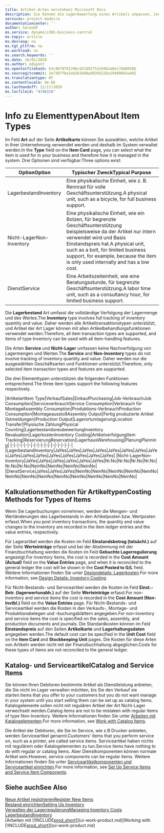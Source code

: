 ```yaml
---
title: Artikel-Arten verstehen| Microsoft Docs
description: Sie können die Lagerbewertung eines Artikels anpassen, indem Sie die FIFO. oder " Standard "oder Durchschnittskostenmethode anwenden, z. B. wenn Artikelkosten für Gründe, die keine Transaktionen betreffen, ändern.
services: project-madeira
documentationcenter: ''
author: SorenGP
ms.service: dynamics365-business-central
ms.topic: article
ms.devlang: na
ms.tgt_pltfrm: na
ms.workload: na
ms.search.keywords: ''
ms.date: 10/01/2020
ms.author: edupont
ms.openlocfilehash: b3c9b79701296cd21492752e94b2a0ec7848658b
ms.sourcegitcommit: 2e7307fbe1eb3b34d0ad9356226a19409054a402
ms.translationtype: HT
ms.contentlocale: de-DE
ms.lasthandoff: 12/17/2020
ms.locfileid: "4746316"
---
```

# <a name="about-item-types"></a><span data-ttu-id="2a1a5-103">Info zu Elementtypen</span><span class="sxs-lookup"><span data-stu-id="2a1a5-103">About Item Types</span></span>
<span data-ttu-id="2a1a5-104">Im Feld **Art** auf der Seite **Artikelkarte** können Sie auswählen, welche Artikel in Ihrer Unternehmung verwendet werden und deshalb im System verwaltet werden.</span><span class="sxs-lookup"><span data-stu-id="2a1a5-104">In the **Type** field on the **Item Card** page, you can select what the item is used for in your business and therefore how it is managed in the system.</span></span> <span data-ttu-id="2a1a5-105">Drei Optionen sind verfügbar:</span><span class="sxs-lookup"><span data-stu-id="2a1a5-105">Three options exist:</span></span>

|<span data-ttu-id="2a1a5-106">Option</span><span class="sxs-lookup"><span data-stu-id="2a1a5-106">Option</span></span>|<span data-ttu-id="2a1a5-107">Typischer Zweck</span><span class="sxs-lookup"><span data-stu-id="2a1a5-107">Typical Purpose</span></span>|
|------|-----------|
|<span data-ttu-id="2a1a5-108">Lagerbestand</span><span class="sxs-lookup"><span data-stu-id="2a1a5-108">Inventory</span></span>|<span data-ttu-id="2a1a5-109">Eine physikalische Einheit, wie z. B. Rennrad für volle Geschäftsunterstützung.</span><span class="sxs-lookup"><span data-stu-id="2a1a5-109">A physical unit, such as a bicycle, for full business support.</span></span>|
|<span data-ttu-id="2a1a5-110">Nicht-Lager</span><span class="sxs-lookup"><span data-stu-id="2a1a5-110">Non-Inventory</span></span>|<span data-ttu-id="2a1a5-111">Eine physikalische Einheit, wie ein Bolzen, für begrenzte Geschäftsunterstützung beispielsweise da der Artikel nur intern verwendet wird und Basis Einstandspreis hat.</span><span class="sxs-lookup"><span data-stu-id="2a1a5-111">A physical unit, such as a bolt, for limited business support, for example, because the item is only used internally and has a low cost.</span></span>|
|<span data-ttu-id="2a1a5-112">Dienst</span><span class="sxs-lookup"><span data-stu-id="2a1a5-112">Service</span></span>|<span data-ttu-id="2a1a5-113">Eine Arbeitszeiteinheit, wie eine Beratungsstunde, für begrenzte Geschäftsunterstützung.</span><span class="sxs-lookup"><span data-stu-id="2a1a5-113">A labor time unit, such as a consultancy hour, for limited business support.</span></span>|

<span data-ttu-id="2a1a5-114">Die **Lagerbestand** Art umfasst die vollständige Verfolgung der Lagermenge und des Wertes.</span><span class="sxs-lookup"><span data-stu-id="2a1a5-114">The **Inventory** type involves full tracking of inventory quantity and value.</span></span> <span data-ttu-id="2a1a5-115">Daher werden alle Artikeltransaktionstypen unterstützt, und Artikel der Art Lager können mit allen Artikelbehandlungsfunktionen verwendet werden.</span><span class="sxs-lookup"><span data-stu-id="2a1a5-115">Therefore, all item transaction types are supported, and items of type Inventory can be used with all item-handling features.</span></span>

<span data-ttu-id="2a1a5-116">Die Arten **Service** und **Nicht-Lager** umfassen keine Nachverfolgung von Lagermengen und Werten.</span><span class="sxs-lookup"><span data-stu-id="2a1a5-116">The **Service** and **Non-Inventory** types do not involve tracking of inventory quantity and value.</span></span> <span data-ttu-id="2a1a5-117">Daher werden nur die ausgewählten Geschäftsarten und Funktionen unterstützt.</span><span class="sxs-lookup"><span data-stu-id="2a1a5-117">Therefore, only selected item transaction types and features are supported.</span></span>

<span data-ttu-id="2a1a5-118">Die drei Elementtypen unterstützen die folgenden Funktionen entsprechend.</span><span class="sxs-lookup"><span data-stu-id="2a1a5-118">The three item types support the following features respectively.</span></span>

|<span data-ttu-id="2a1a5-119">Artikelart</span><span class="sxs-lookup"><span data-stu-id="2a1a5-119">Item Type</span></span>|<span data-ttu-id="2a1a5-120">Verkauf</span><span class="sxs-lookup"><span data-stu-id="2a1a5-120">Sales</span></span>|<span data-ttu-id="2a1a5-121">Einkauf</span><span class="sxs-lookup"><span data-stu-id="2a1a5-121">Purchasing</span></span>|<span data-ttu-id="2a1a5-122">Job-Verbrauch</span><span class="sxs-lookup"><span data-stu-id="2a1a5-122">Job Consumption</span></span>|<span data-ttu-id="2a1a5-123">Serviceverbrauch</span><span class="sxs-lookup"><span data-stu-id="2a1a5-123">Service Consumption</span></span>|<span data-ttu-id="2a1a5-124">Verbrauch für Montage</span><span class="sxs-lookup"><span data-stu-id="2a1a5-124">Assembly Consumption</span></span>|<span data-ttu-id="2a1a5-125">Produktions-Verbrauch</span><span class="sxs-lookup"><span data-stu-id="2a1a5-125">Production Consumption</span></span>|<span data-ttu-id="2a1a5-126">Montageausstoß</span><span class="sxs-lookup"><span data-stu-id="2a1a5-126">Assembly Output</span></span>|<span data-ttu-id="2a1a5-127">Fertig produzierte Artikel (Istmeldungen)</span><span class="sxs-lookup"><span data-stu-id="2a1a5-127">Production Output</span></span>|<span data-ttu-id="2a1a5-128">Lagerortumlagerung</span><span class="sxs-lookup"><span data-stu-id="2a1a5-128">Location Transfer</span></span>|<span data-ttu-id="2a1a5-129">Physische Zählung</span><span class="sxs-lookup"><span data-stu-id="2a1a5-129">Physical Counting</span></span>|<span data-ttu-id="2a1a5-130">Lagerbestandsneubewertung</span><span class="sxs-lookup"><span data-stu-id="2a1a5-130">Inventory Revaluation</span></span>|<span data-ttu-id="2a1a5-131">Lagerkosten</span><span class="sxs-lookup"><span data-stu-id="2a1a5-131">Inventory Costing</span></span>|<span data-ttu-id="2a1a5-132">Artikelverfolgung</span><span class="sxs-lookup"><span data-stu-id="2a1a5-132">Item Tracking</span></span>|<span data-ttu-id="2a1a5-133">Reservierung</span><span class="sxs-lookup"><span data-stu-id="2a1a5-133">Reservation</span></span>|<span data-ttu-id="2a1a5-134">Lagerhaus</span><span class="sxs-lookup"><span data-stu-id="2a1a5-134">Warehousing</span></span>|<span data-ttu-id="2a1a5-135">Planung</span><span class="sxs-lookup"><span data-stu-id="2a1a5-135">Planning</span></span>|
|-|-|-|-|-|-|-|-|-|-|-|-|-|-|-|-|-|-|
|<span data-ttu-id="2a1a5-136">Lagerbestand</span><span class="sxs-lookup"><span data-stu-id="2a1a5-136">Inventory</span></span>|<span data-ttu-id="2a1a5-137">Ja</span><span class="sxs-lookup"><span data-stu-id="2a1a5-137">Yes</span></span>|<span data-ttu-id="2a1a5-138">Ja</span><span class="sxs-lookup"><span data-stu-id="2a1a5-138">Yes</span></span>|<span data-ttu-id="2a1a5-139">Ja</span><span class="sxs-lookup"><span data-stu-id="2a1a5-139">Yes</span></span>|<span data-ttu-id="2a1a5-140">Ja</span><span class="sxs-lookup"><span data-stu-id="2a1a5-140">Yes</span></span>|<span data-ttu-id="2a1a5-141">Ja</span><span class="sxs-lookup"><span data-stu-id="2a1a5-141">Yes</span></span>|<span data-ttu-id="2a1a5-142">Ja</span><span class="sxs-lookup"><span data-stu-id="2a1a5-142">Yes</span></span>|<span data-ttu-id="2a1a5-143">Ja</span><span class="sxs-lookup"><span data-stu-id="2a1a5-143">Yes</span></span>|<span data-ttu-id="2a1a5-144">Ja</span><span class="sxs-lookup"><span data-stu-id="2a1a5-144">Yes</span></span>|<span data-ttu-id="2a1a5-145">Ja</span><span class="sxs-lookup"><span data-stu-id="2a1a5-145">Yes</span></span>|<span data-ttu-id="2a1a5-146">Ja</span><span class="sxs-lookup"><span data-stu-id="2a1a5-146">Yes</span></span>|<span data-ttu-id="2a1a5-147">Ja</span><span class="sxs-lookup"><span data-stu-id="2a1a5-147">Yes</span></span>|<span data-ttu-id="2a1a5-148">Ja</span><span class="sxs-lookup"><span data-stu-id="2a1a5-148">Yes</span></span>|<span data-ttu-id="2a1a5-149">Ja</span><span class="sxs-lookup"><span data-stu-id="2a1a5-149">Yes</span></span>|<span data-ttu-id="2a1a5-150">Ja</span><span class="sxs-lookup"><span data-stu-id="2a1a5-150">Yes</span></span>|<span data-ttu-id="2a1a5-151">Ja</span><span class="sxs-lookup"><span data-stu-id="2a1a5-151">Yes</span></span>|<span data-ttu-id="2a1a5-152">Ja</span><span class="sxs-lookup"><span data-stu-id="2a1a5-152">Yes</span></span>|
|<span data-ttu-id="2a1a5-153">Nicht-Lager</span><span class="sxs-lookup"><span data-stu-id="2a1a5-153">Non-Inventory</span></span>|<span data-ttu-id="2a1a5-154">Ja</span><span class="sxs-lookup"><span data-stu-id="2a1a5-154">Yes</span></span>|<span data-ttu-id="2a1a5-155">Ja</span><span class="sxs-lookup"><span data-stu-id="2a1a5-155">Yes</span></span>|<span data-ttu-id="2a1a5-156">Ja</span><span class="sxs-lookup"><span data-stu-id="2a1a5-156">Yes</span></span>|<span data-ttu-id="2a1a5-157">Ja</span><span class="sxs-lookup"><span data-stu-id="2a1a5-157">Yes</span></span>|<span data-ttu-id="2a1a5-158">Ja</span><span class="sxs-lookup"><span data-stu-id="2a1a5-158">Yes</span></span>|<span data-ttu-id="2a1a5-159">Ja</span><span class="sxs-lookup"><span data-stu-id="2a1a5-159">Yes</span></span>|<span data-ttu-id="2a1a5-160">Nr.</span><span class="sxs-lookup"><span data-stu-id="2a1a5-160">No</span></span>|<span data-ttu-id="2a1a5-161">Nr.</span><span class="sxs-lookup"><span data-stu-id="2a1a5-161">No</span></span>|<span data-ttu-id="2a1a5-162">Nr.</span><span class="sxs-lookup"><span data-stu-id="2a1a5-162">No</span></span>|<span data-ttu-id="2a1a5-163">Nr.</span><span class="sxs-lookup"><span data-stu-id="2a1a5-163">No</span></span>|<span data-ttu-id="2a1a5-164">Nr.</span><span class="sxs-lookup"><span data-stu-id="2a1a5-164">No</span></span>|<span data-ttu-id="2a1a5-165">Nr.</span><span class="sxs-lookup"><span data-stu-id="2a1a5-165">No</span></span>|<span data-ttu-id="2a1a5-166">Nein</span><span class="sxs-lookup"><span data-stu-id="2a1a5-166">No</span></span>|<span data-ttu-id="2a1a5-167">Nein</span><span class="sxs-lookup"><span data-stu-id="2a1a5-167">No</span></span>|<span data-ttu-id="2a1a5-168">Nein</span><span class="sxs-lookup"><span data-stu-id="2a1a5-168">No</span></span>|<span data-ttu-id="2a1a5-169">Nein</span><span class="sxs-lookup"><span data-stu-id="2a1a5-169">No</span></span>|
|<span data-ttu-id="2a1a5-170">Dienst</span><span class="sxs-lookup"><span data-stu-id="2a1a5-170">Service</span></span>|<span data-ttu-id="2a1a5-171">Ja</span><span class="sxs-lookup"><span data-stu-id="2a1a5-171">Yes</span></span>|<span data-ttu-id="2a1a5-172">Ja</span><span class="sxs-lookup"><span data-stu-id="2a1a5-172">Yes</span></span>|<span data-ttu-id="2a1a5-173">Ja</span><span class="sxs-lookup"><span data-stu-id="2a1a5-173">Yes</span></span>|<span data-ttu-id="2a1a5-174">Nein</span><span class="sxs-lookup"><span data-stu-id="2a1a5-174">No</span></span>|<span data-ttu-id="2a1a5-175">Nein</span><span class="sxs-lookup"><span data-stu-id="2a1a5-175">No</span></span>|<span data-ttu-id="2a1a5-176">Nein</span><span class="sxs-lookup"><span data-stu-id="2a1a5-176">No</span></span>|<span data-ttu-id="2a1a5-177">Nein</span><span class="sxs-lookup"><span data-stu-id="2a1a5-177">No</span></span>|<span data-ttu-id="2a1a5-178">Nein</span><span class="sxs-lookup"><span data-stu-id="2a1a5-178">No</span></span>|<span data-ttu-id="2a1a5-179">Nein</span><span class="sxs-lookup"><span data-stu-id="2a1a5-179">No</span></span>|<span data-ttu-id="2a1a5-180">Nein</span><span class="sxs-lookup"><span data-stu-id="2a1a5-180">No</span></span>|<span data-ttu-id="2a1a5-181">Nein</span><span class="sxs-lookup"><span data-stu-id="2a1a5-181">No</span></span>|<span data-ttu-id="2a1a5-182">Nein</span><span class="sxs-lookup"><span data-stu-id="2a1a5-182">No</span></span>|<span data-ttu-id="2a1a5-183">Nein</span><span class="sxs-lookup"><span data-stu-id="2a1a5-183">No</span></span>|<span data-ttu-id="2a1a5-184">Nein</span><span class="sxs-lookup"><span data-stu-id="2a1a5-184">No</span></span>|<span data-ttu-id="2a1a5-185">Nein</span><span class="sxs-lookup"><span data-stu-id="2a1a5-185">No</span></span>|<span data-ttu-id="2a1a5-186">Nein</span><span class="sxs-lookup"><span data-stu-id="2a1a5-186">No</span></span>|

## <a name="costing-methods-for-types-of-items"></a><span data-ttu-id="2a1a5-187">Kalkulationsmethoden für Artikeltypen</span><span class="sxs-lookup"><span data-stu-id="2a1a5-187">Costing Methods for Types of Items</span></span>
<span data-ttu-id="2a1a5-188">Wenn Sie Lagerbuchungen vornehmen, werden die Mengen- und Wertänderungen des Lagerbestands in den Artikelposten bzw. Wertposten erfasst.</span><span class="sxs-lookup"><span data-stu-id="2a1a5-188">When you post inventory transactions, the quantity and value changes to the inventory are recorded in the item ledger entries and the value entries, respectively.</span></span> 

<span data-ttu-id="2a1a5-189">Für Lagerartikel werden die Kosten im Feld **Einstandsbetrag (tatsächl.)** auf der Seite **Werteinträge** erfasst und bei der Abstimmung mit der Finanzbuchhaltung werden die Kosten im Feld **Gebuchte Lagerregulierung** angezeigt.</span><span class="sxs-lookup"><span data-stu-id="2a1a5-189">For inventory items, the cost is recorded in the **Cost Amount (Actual)** field on the **Value Entries** page, and when it is reconciled to the general ledger the cost will be shown in the **Cost Posted to G/L** field.</span></span> <span data-ttu-id="2a1a5-190">Weitere Informationen finden Sie unter [Designdetails: Lagerkosten](design-details-inventory-costing.md).</span><span class="sxs-lookup"><span data-stu-id="2a1a5-190">For more information, see [Design Details: Inventory Costing](design-details-inventory-costing.md).</span></span>

<span data-ttu-id="2a1a5-191">Für Nicht-Bestands- und Serviceartikel werden die Kosten im Feld **Einst.-Betr. (lagerwertunabh.)** auf der Seite **Werteinträge** erfasst.</span><span class="sxs-lookup"><span data-stu-id="2a1a5-191">For non-inventory and service items the cost is recorded in the **Cost Amount (Non-Invtbl.)** field on the **Value Entries** page.</span></span> <span data-ttu-id="2a1a5-192">Für Nicht-Bestands- und Serviceartikel werden die Kosten in den Verkaufs-, Montage- und Produktionsbelegen und -buchungsblättern angegeben.</span><span class="sxs-lookup"><span data-stu-id="2a1a5-192">For non-inventory and service items the cost is specified on the sales, assembly, and production documents and journals.</span></span> <span data-ttu-id="2a1a5-193">Die Standardkosten können im Feld **Einstandspreis** auf den Seiten **Artikelkarte** und **Lagerhaltungsdaten** angegeben werden.</span><span class="sxs-lookup"><span data-stu-id="2a1a5-193">The default cost can be specified in the **Unit Cost** field on the **Item Card** and **Stockkeeping Unit** pages.</span></span> <span data-ttu-id="2a1a5-194">Die Kosten für diese Arten von Artikeln werden nicht mit der Finanzbuchhaltung abgeglichen.</span><span class="sxs-lookup"><span data-stu-id="2a1a5-194">Costs for these types of items are not reconciled to the general ledger.</span></span> 

## <a name="catalog-and-service-items"></a><span data-ttu-id="2a1a5-195">Katalog- und Serviceartikel</span><span class="sxs-lookup"><span data-stu-id="2a1a5-195">Catalog and Service Items</span></span>
<span data-ttu-id="2a1a5-196">Sie können Ihren Debitoren bestimmte Artikel als Dienstleistung anbieten, die Sie nicht im Lager verwalten möchten, bis Sie den Verkauf sie starten.</span><span class="sxs-lookup"><span data-stu-id="2a1a5-196">Items that you offer to your customers but you do not want manage in your system until you start selling them can be set up as catalog items.</span></span> <span data-ttu-id="2a1a5-197">Katalogelemente sollen nicht mit regulären Artikel der Art Nicht-Lager verwechselt werden.</span><span class="sxs-lookup"><span data-stu-id="2a1a5-197">Catalog items are not to be mistaken with regular items of type Non-Inventory.</span></span> <span data-ttu-id="2a1a5-198">Weitere Informationen finden Sie unter [Arbeiten mit Katalogelementen](inventory-how-work-nonstock-items.md).</span><span class="sxs-lookup"><span data-stu-id="2a1a5-198">For more information, see [Work with Catalog Items](inventory-how-work-nonstock-items.md).</span></span>

<span data-ttu-id="2a1a5-199">Die Artikel der Debitoren, die Sie im Service, wie z.B Drucker anbieten, werden Serviceartikel genannt.</span><span class="sxs-lookup"><span data-stu-id="2a1a5-199">Customers' items that you perform service on, such as a printer, are called service items.</span></span> <span data-ttu-id="2a1a5-200">Serviceartikel haben nichts mit regulärem oder Katalogelementen zu tun.</span><span class="sxs-lookup"><span data-stu-id="2a1a5-200">Service items have nothing to do with regular or catalog items.</span></span> <span data-ttu-id="2a1a5-201">Aber Dienstkomponenten können normale Artikel sein.</span><span class="sxs-lookup"><span data-stu-id="2a1a5-201">However, service components can be regular items.</span></span> <span data-ttu-id="2a1a5-202">Weitere Informationen finden Sie unter [Serviceartikelkomponenten und Serviceartikel einrichten](service-how-setup-service-items.md).</span><span class="sxs-lookup"><span data-stu-id="2a1a5-202">For more information, see [Set Up Service Items and Service Item Components](service-how-setup-service-items.md).</span></span>

## <a name="see-also"></a><span data-ttu-id="2a1a5-203">Siehe auch</span><span class="sxs-lookup"><span data-stu-id="2a1a5-203">See Also</span></span>
[<span data-ttu-id="2a1a5-204">Neue Artikel registrieren</span><span class="sxs-lookup"><span data-stu-id="2a1a5-204">Register New Items</span></span>](inventory-how-register-new-items.md)  
[<span data-ttu-id="2a1a5-205">Bestand einrichten</span><span class="sxs-lookup"><span data-stu-id="2a1a5-205">Setting Up Inventory</span></span>](inventory-setup-inventory.md)  
[<span data-ttu-id="2a1a5-206">Verwalten der Lagerregulierung</span><span class="sxs-lookup"><span data-stu-id="2a1a5-206">Managing Inventory Costs</span></span>](finance-manage-inventory-costs.md)  
[<span data-ttu-id="2a1a5-207">Lagerbestand</span><span class="sxs-lookup"><span data-stu-id="2a1a5-207">Inventory</span></span>](inventory-manage-inventory.md)  
<span data-ttu-id="2a1a5-208">[Arbeiten mit [!INCLUDE[prod_short](includes/prod_short.md)]](ui-work-product.md)</span><span class="sxs-lookup"><span data-stu-id="2a1a5-208">[Working with [!INCLUDE[prod_short](includes/prod_short.md)]](ui-work-product.md)</span></span>
